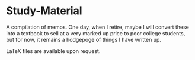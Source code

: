 # Study-Material
A compilation of memos. One day, when I retire, maybe I will convert these into a textbook to sell at a very marked up price to poor college students, but for now, it remains a hodgepoge of things I have written up. 

LaTeX files are available upon request.
